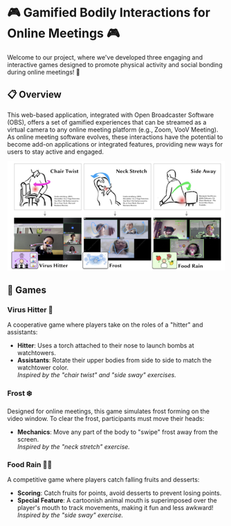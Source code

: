 
# 🎮 Gamified Bodily Interactions for Online Meetings 🎮

Welcome to our project, where we've developed three engaging and interactive games designed to promote physical activity and social bonding during online meetings! 🚀

## 📋 Overview

This web-based application, integrated with Open Broadcaster Software (OBS), offers a set of gamified experiences that can be streamed as a virtual camera to any online meeting platform (e.g., Zoom, VooV Meeting). As online meeting software evolves, these interactions have the potential to become add-on applications or integrated features, providing new ways for users to stay active and engaged.

![alt text](image.png)

## 🎲 Games

### Virus Hitter 🦠
A cooperative game where players take on the roles of a "hitter" and assistants:
- **Hitter**: Uses a torch attached to their nose to launch bombs at watchtowers.
- **Assistants**: Rotate their upper bodies from side to side to match the watchtower color.  
*Inspired by the "chair twist" and "side sway" exercises.*  

### Frost ❄️
Designed for online meetings, this game simulates frost forming on the video window. To clear the frost, participants must move their heads:
- **Mechanics**: Move any part of the body to "swipe" frost away from the screen.  
*Inspired by the "neck stretch" exercise.*  

### Food Rain 🍎🍩
A competitive game where players catch falling fruits and desserts:
- **Scoring**: Catch fruits for points, avoid desserts to prevent losing points.
- **Special Feature**: A cartoonish animal mouth is superimposed over the player's mouth to track movements, making it fun and less awkward!  
*Inspired by the "side sway" exercise.*  


